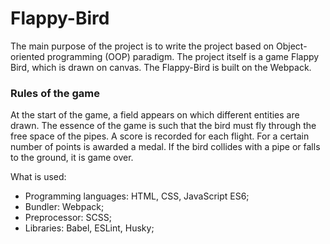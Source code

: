 # Flappy-Bird

The main purpose of the project is to write the project based on Object-oriented programming (OOP) paradigm. The project itself is a game Flappy Bird, which is drawn on canvas. The Flappy-Bird is built on the Webpack.

### Rules of the game

At the start of the game, a field appears on which different entities are drawn. The essence of the game is such that the bird must fly through the free space of the pipes. A score is recorded for each flight. For a certain number of points is awarded a medal. If the bird collides with a pipe or falls to the ground, it is game over.

What is used:

- Programming languages: HTML, CSS, JavaScript ES6;
- Bundler: Webpack;
- Preprocessor: SCSS;
- Libraries: Babel, ESLint, Husky;
